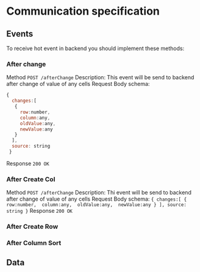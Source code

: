 # Communication specification

## Events 
To receive hot event in backend you should implement these methods: 
### After change 
Method `POST /afterChange`
Description: This event will be send to backend after change of value of any cells
Request Body schema:
```javascript
{
  changes:[
   { 
     row:number, 
     column:any, 
     oldValue:any, 
     newValue:any
   }
  ],
  source: string
 }
```
Response `200 OK`

### After Create Col
Method `POST /afterChange`
Description: Thi event will be send to backend after change of value of any cells
Request Body schema:
`
{
  changes:[
   { 
     row:number, 
     column:any, 
     oldValue:any, 
     newValue:any
   }
  ],
  source: string
 }
`
Response `200 OK`
### After Create Row
### After Column Sort
## Data